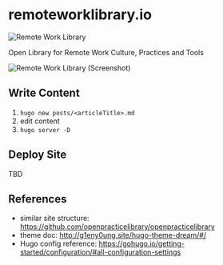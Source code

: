 # remoteworklibrary.io

![Remote Work Library](https://github.com/adersberger/remoteworklibrary.io/blob/master/static/logo.png "Remote Work Library")

Open Library for Remote Work Culture, Practices and Tools

![Remote Work Library (Screenshot)](https://github.com/adersberger/remoteworklibrary.io/blob/master/screenshot.png "Remote Work Library (Screenshot)")


## Write Content
 1) `hugo new posts/<articleTitle>.md`
 2) edit content
 3) `hugo server -D`

## Deploy Site
TBD

## References
 * similar site structure: https://github.com/openpracticelibrary/openpracticelibrary
 * theme doc: http://g1eny0ung.site/hugo-theme-dream/#/
 * Hugo config reference: https://gohugo.io/getting-started/configuration/#all-configuration-settings
